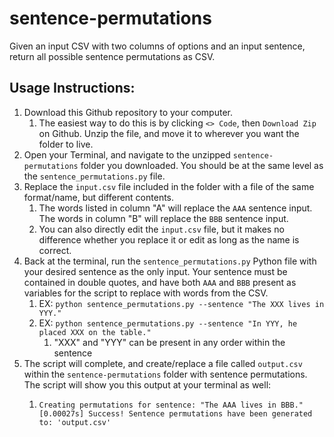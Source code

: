 # sentence-permutations

Given an input CSV with two columns of options and an input sentence, return all possible sentence permutations as CSV.

## Usage Instructions:

1) Download this Github repository to your computer.
   1) The easiest way to do this is by clicking `<> Code`, then `Download Zip` on Github. Unzip the file, and move it to wherever you want the folder to live.
2) Open your Terminal, and navigate to the unzipped `sentence-permutations` folder you downloaded. You should be at the same level as the `sentence_permutations.py` file.
3) Replace the `input.csv` file included in the folder with a file of the same format/name, but different contents. 
   1) The words listed in column "A" will replace the `AAA` sentence input. The words in column "B" will replace the `BBB` sentence input. 
   2) You can also directly edit the `input.csv` file, but it makes no difference whether you replace it or edit as long as the name is correct.
4) Back at the terminal, run the `sentence_permutations.py` Python file with your desired sentence as the only input. Your sentence must be contained in double quotes, and have both `AAA` and `BBB` present as variables for the script to replace with words from the CSV.
   1) EX: ```python sentence_permutations.py --sentence "The XXX lives in YYY."```
   2) EX: ```python sentence_permutations.py --sentence "In YYY, he placed XXX on the table."```
      1) "XXX" and "YYY" can be present in any order within the sentence
5) The script will complete, and create/replace a file called `output.csv` within the `sentence-permutations` folder with sentence permutations. The script will show you this output at your terminal as well:
   1) ```shell
      Creating permutations for sentence: "The AAA lives in BBB."
      [0.00027s] Success! Sentence permutations have been generated to: 'output.csv'
      ```
